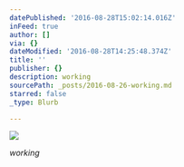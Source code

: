 ```yaml
---
datePublished: '2016-08-28T15:02:14.016Z'
inFeed: true
author: []
via: {}
dateModified: '2016-08-28T14:25:48.374Z'
title: ''
publisher: {}
description: working
sourcePath: _posts/2016-08-26-working.md
starred: false
_type: Blurb

---
```

![](https://the-grid-user-content.s3-us-west-2.amazonaws.com/57182680-5e23-454f-bd00-938dc3d3a237.jpg)

_working_